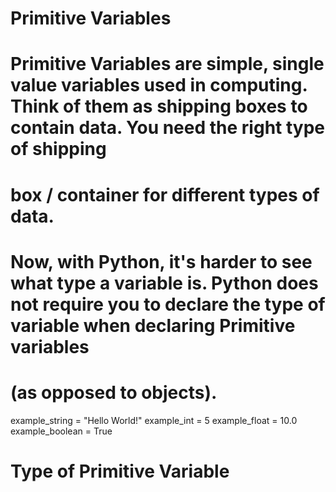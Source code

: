 # Primitive Variables
  # Primitive Variables are simple, single value variables used in computing. Think of them as shipping boxes to contain data. You need the right type of shipping
  # box / container for different types of data. 
  
  # Now, with Python, it's harder to see what type a variable is. Python does not require you to declare the type of variable when declaring Primitive variables 
  # (as opposed to objects). 
  
  
  
  example_string = "Hello World!"
  example_int = 5
  example_float = 10.0
  example_boolean = True
  

# Type of Primitive Variable
  
